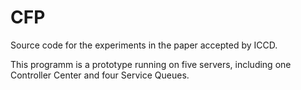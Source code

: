 # CFP
Source code for the experiments in the paper accepted by ICCD.

This programm is a prototype running on five servers, including one Controller Center and four Service Queues.

